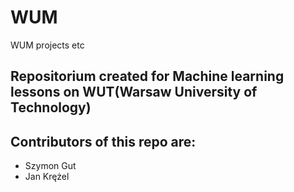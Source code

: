 # WUM
WUM projects etc
## Repositorium created for Machine learning lessons on WUT(Warsaw University of Technology)
## Contributors of this repo are:
- Szymon Gut
- Jan Krężel
